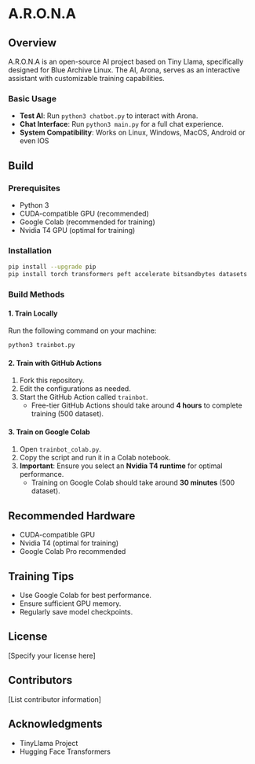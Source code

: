 # A.R.O.N.A

## Overview

A.R.O.N.A is an open-source AI project based on Tiny Llama, specifically designed for Blue Archive Linux. The AI, Arona, serves as an interactive assistant with customizable training capabilities.

### Basic Usage

- **Test AI**: Run `python3 chatbot.py` to interact with Arona.
- **Chat Interface**: Run `python3 main.py` for a full chat experience.
- **System Compatibility**: Works on Linux, Windows, MacOS, Android or even IOS

## Build

### Prerequisites

- Python 3
- CUDA-compatible GPU (recommended)
- Google Colab (recommended for training)
- Nvidia T4 GPU (optimal for training)

### Installation

```bash
pip install --upgrade pip
pip install torch transformers peft accelerate bitsandbytes datasets
```

### Build Methods

#### 1. Train Locally

Run the following command on your machine:

```bash
python3 trainbot.py
```

#### 2. Train with GitHub Actions

1. Fork this repository.
2. Edit the configurations as needed.
3. Start the GitHub Action called `trainbot`.
   - Free-tier GitHub Actions should take around **4 hours** to complete training (500 dataset).

#### 3. Train on Google Colab

1. Open `trainbot_colab.py`.
2. Copy the script and run it in a Colab notebook.
3. **Important**: Ensure you select an **Nvidia T4 runtime** for optimal performance.
   - Training on Google Colab should take around **30 minutes** (500 dataset).

## Recommended Hardware

- CUDA-compatible GPU
- Nvidia T4 (optimal for training)
- Google Colab Pro recommended

## Training Tips

- Use Google Colab for best performance.
- Ensure sufficient GPU memory.
- Regularly save model checkpoints.

## License

[Specify your license here]

## Contributors

[List contributor information]

## Acknowledgments

- TinyLlama Project
- Hugging Face Transformers

